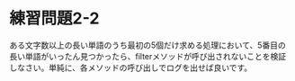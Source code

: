 # 練習問題2-2

ある文字数以上の長い単語のうち最初の5個だけ求める処理において、5番目の長い単語がいったん見つかったら、filterメソッドが呼び出されないことを検証しなさい。単純に、各メソッドの呼び出しでログを出せば良いです。
